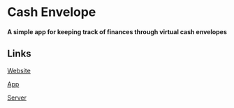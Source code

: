 # Cash Envelope

#### A simple app for keeping track of finances through virtual cash envelopes

## Links

[Website](https://cash-envelope-client.netlify.com/#/)

[App](https://github.com/samscha/cash-envelope-native)

[Server](https://github.com/samscha/cash-envelope)
